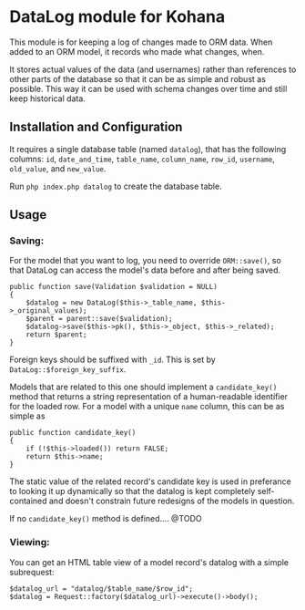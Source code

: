 DataLog module for Kohana
=========================

This module is for keeping a log of changes made to ORM data.
When added to an ORM model, it records who made what changes, when.

It stores actual values of the data (and usernames)
rather than references to other parts of the database
so that it can be as simple and robust as possible.
This way it can be used with schema changes over time
and still keep historical data.

## Installation and Configuration

It requires a single database table (named `datalog`), that has the following
columns: `id`, `date_and_time`, `table_name`, `column_name`, `row_id`,
`username`, `old_value`, and `new_value`.

Run `php index.php datalog` to create the database table.

## Usage

### Saving:

For the model that you want to log, you need to override `ORM::save()`,
so that DataLog can access the model's data before and after being saved.

	public function save(Validation $validation = NULL)
	{
		$datalog = new DataLog($this->_table_name, $this->_original_values);
		$parent = parent::save($validation);
		$datalog->save($this->pk(), $this->_object, $this->_related);
		return $parent;
	}

Foreign keys should be suffixed with `_id`.
This is set by `DataLog::$foreign_key_suffix`.

Models that are related to this one should implement a `candidate_key()` method
that returns a string representation of a human-readable identifier for the
loaded row. For a model with a unique `name` column, this can be as simple as 

	public function candidate_key()
	{
		if (!$this->loaded()) return FALSE;
		return $this->name;
	}

The static value of the related record's candidate key is used in preferance to
looking it up dynamically so that the datalog is kept completely self-contained
and doesn't constrain future redesigns of the models in question.

If no `candidate_key()` method is defined.... @TODO

### Viewing:

You can get an HTML table view of a model record's datalog
with a simple subrequest:

	$datalog_url = "datalog/$table_name/$row_id";
	$datalog = Request::factory($datalog_url)->execute()->body();

